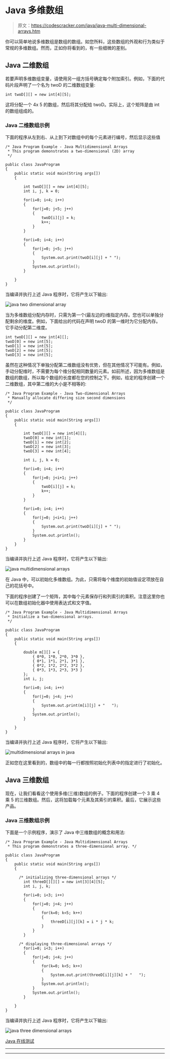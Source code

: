 # Java 多维数组

> 原文：<https://codescracker.com/java/java-multi-dimensional-arrays.htm>

你可以简单地说多维数组是数组的数组。如您所料，这些数组的外观和行为类似于常规的多维数组。然而，正如你将看到的，有一些细微的差别。

## Java 二维数组

若要声明多维数组变量，请使用另一组方括号确定每个附加索引。例如，下面的代码片段声明了一个名为 twoD 的二维数组变量:

```
int twoD[][] = new int[4][5];
```

这将分配一个 4x 5 的数组，然后将其分配给 twoD。实际上，这个矩阵是由 int 的数组组成的。

### Java 二维数组示例

下面的程序从左到右、从上到下对数组中的每个元素进行编号，然后显示这些值

```
/* Java Program Example - Java Multidimensional Arrays
 * This program demonstrates a two-dimensional (2D) array
 */

public class JavaProgram
{   
    public static void main(String args[])
    {

        int twoD[][] = new int[4][5];
        int i, j, k = 0;

        for(i=0; i<4; i++)
        {
            for(j=0; j<5; j++)
            {
                twoD[i][j] = k;
                k++;
            }
        }

        for(i=0; i<4; i++)
        {
            for(j=0; j<5; j++)
            {
                System.out.print(twoD[i][j] + " ");
            }
            System.out.println();
        }

    }
}
```

当编译并执行上述 Java 程序时，它将产生以下输出:

![java two dimensional array](img/0eba07e6dcd1937f34cef8beaf977295.png)

当为多维数组分配内存时，只需为第一个(最左边的)维指定内存。您也可以单独分配剩余的维度。例如，下面给出的代码在声明 twoD 的第一维时为它分配内存。它手动分配第二维度。

```
int twoD[][] = new int[4][];
twoD[0] = new int[5];
twoD[1] = new int[5];
twoD[2] = new int[5];
twoD[3] = new int[5];
```

虽然在这种情况下单独分配第二维数组没有优势，但在其他情况下可能有。例如，手动分配维时，不需要为每个维分配相同数量的元素。如前所述，因为多维数组是数组的数组，所以每个数组的长度都在您的控制之下。例如，给定的程序创建一个二维数组，其中第二维的大小是不相等的:

```
/* Java Program Example - Java Two-dimensional Arrays
 * Manually allocate differing size second dimensions
 */

public class JavaProgram
{   
    public static void main(String args[])
    {

        int twoD[][] = new int[4][];
        twoD[0] = new int[1];
        twoD[1] = new int[2];
        twoD[2] = new int[3];
        twoD[3] = new int[4];

        int i, j, k = 0;

        for(i=0; i<4; i++)
        {
            for(j=0; j<i+1; j++)
            {
                twoD[i][j] = k;
                k++;
            }
        }

        for(i=0; i<4; i++)
        {
            for(j=0; j<i+1; j++)
            {
                System.out.print(twoD[i][j] + " ");
            }
            System.out.println();
        }
    }
}
```

当编译并执行上述 Java 程序时，它将产生以下输出:

![java multidimensional arrays](img/4a1b2a2b88d14e740e7ac6fb45b97744.png)

在 Java 中，可以初始化多维数组。为此，只需将每个维度的初始值设定项放在自己的花括号中。

下面的程序创建了一个矩阵，其中每个元素保存行和列索引的乘积。注意这里你也可以在数组初始化器中使用表达式和文字值。

```
/* Java Program Example - Java Multidimensional Arrays
 * Initialize a two-dimensional arrays.
 */

public class JavaProgram
{   
    public static void main(String args[])
    {

        double m[][] = {
            { 0*0, 1*0, 2*0, 3*0 },
            { 0*1, 1*1, 2*1, 3*1 },
            { 0*2, 1*2, 2*2, 3*2 },
            { 0*3, 1*3, 2*3, 3*3 }
        };
        int i, j;

        for(i=0; i<4; i++)
        {
            for(j=0; j<4; j++)
            {
                System.out.print(m[i][j] + "   ");
            }
            System.out.println();
        }

    }
}
```

当编译并执行上述 Java 程序时，它将产生以下输出:

![multidimensional arrays in java](img/00ee917b3a9ec12f5813ecb5a4167c9e.png)

正如您在这里看到的，数组中的每一行都按照初始化列表中的指定进行了初始化。

## Java 三维数组

现在，让我们看看这个使用多维(三维)数组的例子。下面的程序创建一个 3 乘 4 乘 5 的三维数组。然后，这将加载每个元素及其索引的乘积。最后，它展示这些产品。

### Java 三维数组示例

下面是一个示例程序，演示了 Java 中三维数组的概念和用法:

```
/* Java Program Example - Java Multidimensional Arrays
 * This program demonstrates a three-dimensional array. */

public class JavaProgram
{   
    public static void main(String args[])
    {

      /* initializing three-dimensional arrays */
        int threeD[][][] = new int[3][4][5];
        int i, j, k;

        for(i=0; i<3; i++)
        {
            for(j=0; j<4; j++)
            {
                for(k=0; k<5; k++)
                {
                    threeD[i][j][k] = i * j * k;
                }
            }
        }

      /* displaying three-dimensional arrays */
        for(i=0; i<3; i++)
        {
            for(j=0; j<4; j++)
            {
                for(k=0; k<5; k++)
                {
                    System.out.print(threeD[i][j][k] + "   ");
                }
                System.out.println();
            }
            System.out.println();
        }

    }
}
```

当编译并执行上述 Java 程序时，它将产生以下输出:

![java three dimensional arrays](img/727de5aaf16c8669e8b5ccebc5fe5256.png)

[Java 在线测试](/exam/showtest.php?subid=1)

* * *

* * *